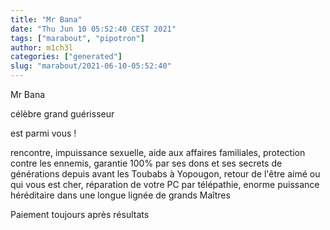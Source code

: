 ```yaml
---
title: "Mr Bana"
date: "Thu Jun 10 05:52:40 CEST 2021"
tags: ["marabout", "pipotron"]
author: m1ch3l
categories: ["generated"]
slug: "marabout/2021-06-10-05:52:40"
---
```


Mr Bana

célèbre grand guérisseur

est parmi vous !

rencontre, impuissance sexuelle, aide aux affaires familiales, protection contre les ennemis, garantie 100% par ses dons et ses secrets de générations depuis avant les Toubabs à Yopougon, retour de l'être aimé ou qui vous est cher, réparation de votre PC par télépathie, enorme puissance héréditaire dans une longue lignée de grands Maîtres

Paiement toujours après résultats

